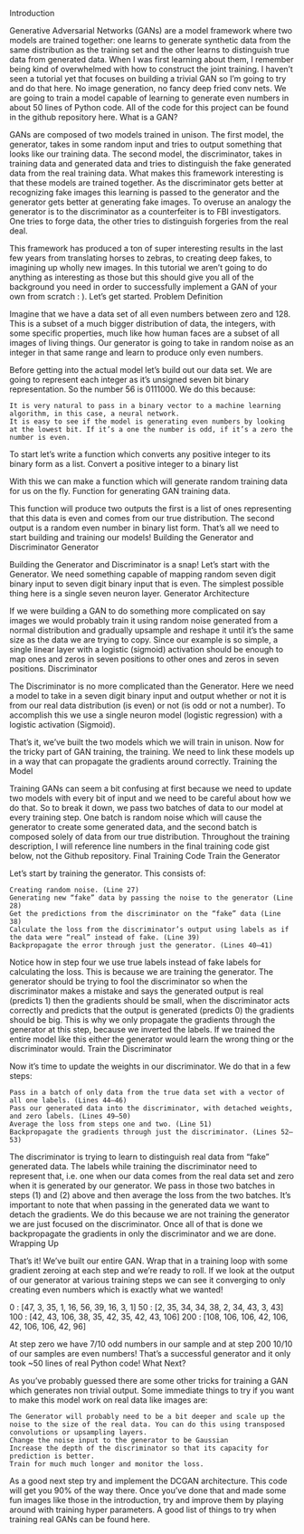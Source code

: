 Introduction

Generative Adversarial Networks (GANs) are a model framework where two models are trained together: one learns to generate synthetic data from the same distribution as the training set and the other learns to distinguish true data from generated data. When I was first learning about them, I remember being kind of overwhelmed with how to construct the joint training. I haven’t seen a tutorial yet that focuses on building a trivial GAN so I’m going to try and do that here. No image generation, no fancy deep fried conv nets. We are going to train a model capable of learning to generate even numbers in about 50 lines of Python code. All of the code for this project can be found in the github repository here.
What is a GAN?

GANs are composed of two models trained in unison. The first model, the generator, takes in some random input and tries to output something that looks like our training data. The second model, the discriminator, takes in training data and generated data and tries to distinguish the fake generated data from the real training data. What makes this framework interesting is that these models are trained together. As the discriminator gets better at recognizing fake images this learning is passed to the generator and the generator gets better at generating fake images. To overuse an analogy the generator is to the discriminator as a counterfeiter is to FBI investigators. One tries to forge data, the other tries to distinguish forgeries from the real deal.

This framework has produced a ton of super interesting results in the last few years from translating horses to zebras, to creating deep fakes, to imagining up wholly new images. In this tutorial we aren’t going to do anything as interesting as those but this should give you all of the background you need in order to successfully implement a GAN of your own from scratch : ). Let’s get started.
Problem Definition

Imagine that we have a data set of all even numbers between zero and 128. This is a subset of a much bigger distribution of data, the integers, with some specific properties, much like how human faces are a subset of all images of living things. Our generator is going to take in random noise as an integer in that same range and learn to produce only even numbers.

Before getting into the actual model let’s build out our data set. We are going to represent each integer as it’s unsigned seven bit binary representation. So the number 56 is 0111000. We do this because:

    It is very natural to pass in a binary vector to a machine learning algorithm, in this case, a neural network.
    It is easy to see if the model is generating even numbers by looking at the lowest bit. If it’s a one the number is odd, if it’s a zero the number is even.

To start let’s write a function which converts any positive integer to its binary form as a list.
Convert a positive integer to a binary list

With this we can make a function which will generate random training data for us on the fly.
Function for generating GAN training data.

This function will produce two outputs the first is a list of ones representing that this data is even and comes from our true distribution. The second output is a random even number in binary list form. That’s all we need to start building and training our models!
Building the Generator and Discriminator
Generator

Building the Generator and Discriminator is a snap! Let’s start with the Generator. We need something capable of mapping random seven digit binary input to seven digit binary input that is even. The simplest possible thing here is a single seven neuron layer.
Generator Architecture

If we were building a GAN to do something more complicated on say images we would probably train it using random noise generated from a normal distribution and gradually upsample and reshape it until it’s the same size as the data we are trying to copy. Since our example is so simple, a single linear layer with a logistic (sigmoid) activation should be enough to map ones and zeros in seven positions to other ones and zeros in seven positions.
Discriminator

The Discriminator is no more complicated than the Generator. Here we need a model to take in a seven digit binary input and output whether or not it is from our real data distribution (is even) or not (is odd or not a number). To accomplish this we use a single neuron model (logistic regression) with a logistic activation (Sigmoid).

That’s it, we’ve built the two models which we will train in unison. Now for the tricky part of GAN training, the training. We need to link these models up in a way that can propagate the gradients around correctly.
Training the Model

Training GANs can seem a bit confusing at first because we need to update two models with every bit of input and we need to be careful about how we do that. So to break it down, we pass two batches of data to our model at every training step. One batch is random noise which will cause the generator to create some generated data, and the second batch is composed solely of data from our true distribution. Throughout the training description, I will reference line numbers in the final training code gist below, not the Github repository.
Final Training Code
Train the Generator

Let’s start by training the generator. This consists of:

    Creating random noise. (Line 27)
    Generating new “fake” data by passing the noise to the generator (Line 28)
    Get the predictions from the discriminator on the “fake” data (Line 38)
    Calculate the loss from the discriminator’s output using labels as if the data were “real” instead of fake. (Line 39)
    Backpropagate the error through just the generator. (Lines 40–41)

Notice how in step four we use true labels instead of fake labels for calculating the loss. This is because we are training the generator. The generator should be trying to fool the discriminator so when the discriminator makes a mistake and says the generated output is real (predicts 1) then the gradients should be small, when the discriminator acts correctly and predicts that the output is generated (predicts 0) the gradients should be big. This is why we only propagate the gradients through the generator at this step, because we inverted the labels. If we trained the entire model like this either the generator would learn the wrong thing or the discriminator would.
Train the Discriminator

Now it’s time to update the weights in our discriminator. We do that in a few steps:

    Pass in a batch of only data from the true data set with a vector of all one labels. (Lines 44–46)
    Pass our generated data into the discriminator, with detached weights, and zero labels. (Lines 49–50)
    Average the loss from steps one and two. (Line 51)
    Backpropagate the gradients through just the discriminator. (Lines 52–53)

The discriminator is trying to learn to distinguish real data from “fake” generated data. The labels while training the discriminator need to represent that, i.e. one when our data comes from the real data set and zero when it is generated by our generator. We pass in those two batches in steps (1) and (2) above and then average the loss from the two batches. It’s important to note that when passing in the generated data we want to detach the gradients. We do this because we are not training the generator we are just focused on the discriminator. Once all of that is done we backpropagate the gradients in only the discriminator and we are done.
Wrapping Up

That’s it! We’ve built our entire GAN. Wrap that in a training loop with some gradient zeroing at each step and we’re ready to roll. If we look at the output of our generator at various training steps we can see it converging to only creating even numbers which is exactly what we wanted!

0   : [47, 3, 35, 1, 16, 56, 39, 16, 3, 1]
50  : [2, 35, 34, 34, 38, 2, 34, 43, 3, 43]
100 : [42, 43, 106, 38, 35, 42, 35, 42, 43, 106]
200 : [108, 106, 106, 42, 106, 42, 106, 106, 42, 96]

At step zero we have 7/10 odd numbers in our sample and at step 200 10/10 of our samples are even numbers! That’s a successful generator and it only took ~50 lines of real Python code!
What Next?

As you’ve probably guessed there are some other tricks for training a GAN which generates non trivial output. Some immediate things to try if you want to make this model work on real data like images are:

    The Generator will probably need to be a bit deeper and scale up the noise to the size of the real data. You can do this using transposed convolutions or upsampling layers.
    Change the noise input to the generator to be Gaussian
    Increase the depth of the discriminator so that its capacity for prediction is better.
    Train for much much longer and monitor the loss.

As a good next step try and implement the DCGAN architecture. This code will get you 90% of the way there. Once you’ve done that and made some fun images like those in the introduction, try and improve them by playing around with training hyper parameters. A good list of things to try when training real GANs can be found here.


